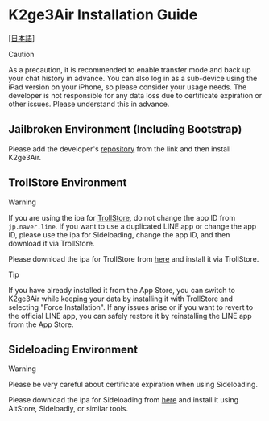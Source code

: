 # K2ge3Air Installation Guide
[[日本語]](README_ja.md)

> [!CAUTION]
> As a precaution, it is recommended to enable transfer mode and back up your chat history in advance. You can also log in as a sub-device using the iPad version on your iPhone, so please consider your usage needs. The developer is not responsible for any data loss due to certificate expiration or other issues. Please understand this in advance.

## Jailbroken Environment (Including Bootstrap)
Please add the developer's [repository](https://m4fn3.github.io/repo/index.html) from the link and then install K2ge3Air.

## TrollStore Environment
> [!WARNING]
> If you are using the ipa for [TrollStore](https://ios.cfw.guide/installing-trollstore/), do not change the app ID from `jp.naver.line`. If you want to use a duplicated LINE app or change the app ID, please use the ipa for Sideloading, change the app ID, and then download it via TrollStore.

Please download the ipa for TrollStore from [here](https://github.com/m4fn3/K2ge3Air_docs/releases/tag/TrollStore) and install it via TrollStore.
> [!TIP]
> If you have already installed it from the App Store, you can switch to K2ge3Air while keeping your data by installing it with TrollStore and selecting "Force Installation".
> If any issues arise or if you want to revert to the official LINE app, you can safely restore it by reinstalling the LINE app from the App Store.

## Sideloading Environment
> [!WARNING]
> Please be very careful about certificate expiration when using Sideloading.

Please download the ipa for Sideloading from [here](https://github.com/m4fn3/K2ge3Air_docs/releases/tag/Sideloading) and install it using AltStore, Sideloadly, or similar tools.

